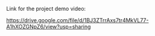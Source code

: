 Link for the project demo video:

https://drive.google.com/file/d/1BJ3ZTrrAxs7tr4MkVL77-A1hXOZGNpZ6/view?usp=sharing